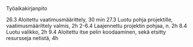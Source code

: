 Työaikakirjanpito

26.3 Aloitettu vaatimusmäärittely, 30 min
27.3 Luotu pohja projektille, vaatimusmäärittely valmis, 2h
2-6.4 Laajennettu projektin pohjaa, n. 2h
8.4 Luotu valikko, 2h
9.4 Aloitettu itse pelin koodaaminen, sekä etsitty resursseja netistä, 4h

